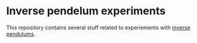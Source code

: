 # Inverse pendelum experiments

This repository contains several stuff related to
experiements with
[inverse pendulums](https://en.wikipedia.org/wiki/Inverted_pendulum).

